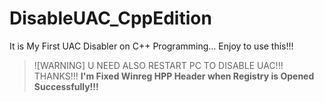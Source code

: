 # DisableUAC_CppEdition
It is My First UAC Disabler on C++ Programming... Enjoy to use this!!!

> ![WARNING]
> U NEED ALSO RESTART PC TO DISABLE UAC!!! THANKS!!!
**I'm Fixed Winreg HPP Header when Registry is Opened Successfully!!!**
